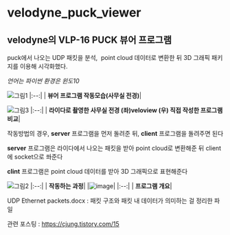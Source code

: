
# velodyne_puck_viewer
## velodyne의 VLP-16 PUCK 뷰어 프로그램

puck에서 나오는 UDP 패킷을 분석,  point cloud 데이터로 변환한 뒤 3D 그래픽 패키지를 이용해 시각화했다.

*언어는 파이썬*
*환경은 윈도10*

![그림1](https://user-images.githubusercontent.com/57425658/132470356-31537533-f514-40f4-9588-78a3fbb1f74b.gif)
|:--:|
| <b>뷰어 프로그램 작동모습(사무실 전경)</b>|


![그림3](https://user-images.githubusercontent.com/57425658/132470406-ed5e7c80-9246-4c6a-a7c0-ec85969c3852.gif)
|:--:|
| <b>라이다로 촬영한 사무실 전경 (좌)veloview (우) 직접 작성한 프로그램 비교</b>|

작동방법의 경우, **server** 프로그램을 먼저 돌려준 뒤, **client** 프로그램을 돌려주면 된다

**server** 프로그램은 라이다에서 나오는 패킷을 받아 point cloud로 변환해준 뒤 client에 socket으로 쏴준다

**clint** 프로그램은 point cloud 데이터를 받아 3D 그래픽으로 표현해준다

  
![그림2](https://user-images.githubusercontent.com/57425658/132470478-a7a13ee2-dd2e-44a1-b9fd-9f62d7dd61ea.gif)
|:--:|
| <b>작동하는 과정</b>|
|![image](https://user-images.githubusercontent.com/57425658/132467558-01cc1d53-f34c-4dbe-9148-25495bbb8cb4.png)|
|:--:|
| <b>프로그램 개요</b>|

UDP Ethernet packets.docx : 패킷 구조와 패킷 내 데이터가 의미하는 걸 정리한 파일 

관련 포스팅 : https://cjung.tistory.com/15
